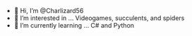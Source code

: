 - 👋 Hi, I’m @Charlizard56
- 👀 I’m interested in ... Videogames, succulents, and spiders
- 🌱 I’m currently learning ... C# and Python

<!---
Charlizard56/Charlizard56 is a ✨ special ✨ repository because its `README.md` (this file) appears on your GitHub profile.
You can click the Preview link to take a look at your changes.
--->
